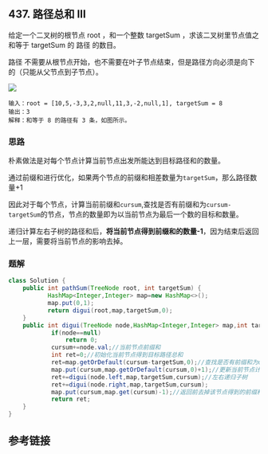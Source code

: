 ## 437. 路径总和 III
给定一个二叉树的根节点 root ，和一个整数 targetSum ，求该二叉树里节点值之和等于 targetSum 的 路径 的数目。

路径 不需要从根节点开始，也不需要在叶子节点结束，但是路径方向必须是向下的（只能从父节点到子节点）。

![](https://assets.leetcode.com/uploads/2021/04/09/pathsum3-1-tree.jpg)

```
输入：root = [10,5,-3,3,2,null,11,3,-2,null,1], targetSum = 8
输出：3
解释：和等于 8 的路径有 3 条，如图所示。
```

### 思路
朴素做法是对每个节点计算当前节点出发所能达到目标路径和的数量。

通过前缀和进行优化，如果两个节点的前缀和相差数量为`targetSum`，那么路径数量+1

因此对于每个节点，计算当前前缀和`cursum`,查找是否有前缀和为`cursum-targetSum`的节点，节点的数量即为以当前节点为最后一个数的目标和数量。

递归计算左右子树的路径和后，**将当前节点得到前缀和的数量-1**，因为结束后返回上一层，需要将当前节点的影响去掉。

### 题解
```java
class Solution {
    public int pathSum(TreeNode root, int targetSum) {
           HashMap<Integer,Integer> map=new HashMap<>();
           map.put(0,1);
           return digui(root,map,targetSum,0);
    }
    public int digui(TreeNode node,HashMap<Integer,Integer> map,int targetSum,int cursum){
            if(node==null)
                return 0;
            cursum+=node.val;//当前节点前缀和
            int ret=0;//初始化当前节点得到目标路径总和
            ret=map.getOrDefault(cursum-targetSum,0);//查找是否有前缀和为cursum-targetSum的节点
            map.put(cursum,map.getOrDefault(cursum,0)+1);//更新当前节点计算得到的前缀和数量
            ret+=digui(node.left,map,targetSum,cursum);//左右递归子树
            ret+=digui(node.right,map,targetSum,cursum);
            map.put(cursum,map.get(cursum)-1);//返回前去掉该节点得到的前缀和
            return ret;
    }
}
```
## 参考链接